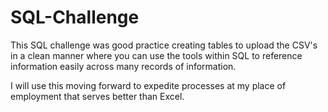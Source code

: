 # SQL-Challenge

This SQL challenge was good practice creating tables to upload the CSV's in a clean manner where you can use the tools within SQL to reference information easily across many records of information. 

I will use this moving forward to expedite processes at my place of employment that serves better than Excel.

